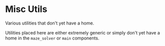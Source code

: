 # Misc Utils

Various utilities that don't yet have a home.

Utilities placed here are either extremely generic or simply don't yet have a
home in the `maze_solver` or `main` components.
